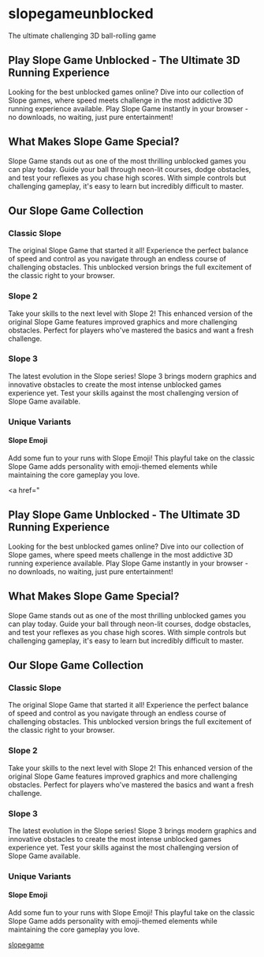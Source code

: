 # slopegameunblocked
The ultimate challenging 3D ball-rolling game

## Play Slope Game Unblocked - The Ultimate 3D Running Experience

Looking for the best unblocked games online? Dive into our collection of Slope games, where speed meets challenge in the most addictive 3D running experience available. Play Slope Game instantly in your browser - no downloads, no waiting, just pure entertainment!

## What Makes Slope Game Special?

Slope Game stands out as one of the most thrilling unblocked games you can play today. Guide your ball through neon-lit courses, dodge obstacles, and test your reflexes as you chase high scores. With simple controls but challenging gameplay, it's easy to learn but incredibly difficult to master.

## Our Slope Game Collection

### Classic Slope

The original Slope Game that started it all! Experience the perfect balance of speed and control as you navigate through an endless course of challenging obstacles. This unblocked version brings the full excitement of the classic right to your browser.

### Slope 2

Take your skills to the next level with Slope 2! This enhanced version of the original Slope Game features improved graphics and more challenging obstacles. Perfect for players who've mastered the basics and want a fresh challenge.

### Slope 3

The latest evolution in the Slope series! Slope 3 brings modern graphics and innovative obstacles to create the most intense unblocked games experience yet. Test your skills against the most challenging version of Slope Game available.

### Unique Variants

#### Slope Emoji

Add some fun to your runs with Slope Emoji! This playful take on the classic Slope Game adds personality with emoji-themed elements while maintaining the core gameplay you love.

<a href="

## Play Slope Game Unblocked - The Ultimate 3D Running Experience

Looking for the best unblocked games online? Dive into our collection of Slope games, where speed meets challenge in the most addictive 3D running experience available. Play Slope Game instantly in your browser - no downloads, no waiting, just pure entertainment!

## What Makes Slope Game Special?

Slope Game stands out as one of the most thrilling unblocked games you can play today. Guide your ball through neon-lit courses, dodge obstacles, and test your reflexes as you chase high scores. With simple controls but challenging gameplay, it's easy to learn but incredibly difficult to master.

## Our Slope Game Collection

### Classic Slope

The original Slope Game that started it all! Experience the perfect balance of speed and control as you navigate through an endless course of challenging obstacles. This unblocked version brings the full excitement of the classic right to your browser.

### Slope 2

Take your skills to the next level with Slope 2! This enhanced version of the original Slope Game features improved graphics and more challenging obstacles. Perfect for players who've mastered the basics and want a fresh challenge.

### Slope 3

The latest evolution in the Slope series! Slope 3 brings modern graphics and innovative obstacles to create the most intense unblocked games experience yet. Test your skills against the most challenging version of Slope Game available.

### Unique Variants

#### Slope Emoji

Add some fun to your runs with Slope Emoji! This playful take on the classic Slope Game adds personality with emoji-themed elements while maintaining the core gameplay you love.

<a href="https://slopegame.xyz/">slopegame</a>